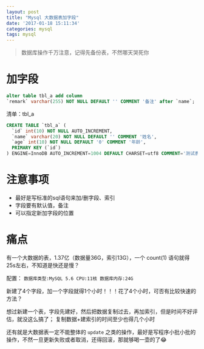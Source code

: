 ```yaml
---
layout: post
title: "Mysql 大数据表加字段"
date: '2017-01-18 15:11:34'
categories: mysql
tags: mysql
---
```


> 数据库操作千万注意，记得先备份表，不然哪天哭死你

# 加字段
```sql
alter table tbl_a add column 
`remark` varchar(255) NOT NULL DEFAULT '' COMMENT '备注' after `name`;
```
清单：tbl_a
```sql
CREATE TABLE `tbl_a` (
  `id` int(10) NOT NULL AUTO_INCREMENT,
  `name` varchar(20) NOT NULL DEFAULT '' COMMENT '姓名',
  `age` int(10) NOT NULL DEFAULT '0' COMMENT '年龄',
  PRIMARY KEY (`id`)
) ENGINE=InnoDB AUTO_INCREMENT=1004 DEFAULT CHARSET=utf8 COMMENT='测试表';
```

# 注意事项
- 最好是写标准的sql语句来加/删字段、索引
- 字段要有默认值，备注
- 可以指定新加字段的位置

# 痛点
有一个大数据的表，1.37亿（数据量36G，索引13G），一个 count(1) 语句就得25s左右，不知道是快还是慢？

配置：
```数据库类型:MySQL 5.6 CPU:11核 数据库内存:24G```

新建了4个字段，加一个字段就得1个小时！！！花了4个小时，可否有比较快速的方法？

想过新建一个表，字段先建好，然后把数据复制过去，再加索引，但是时间不好评估，就没这么搞了；
复制数据+建索引的时间至少也得几个小时

还有就是大数据表一定不能整体的 ```update``` 之类的操作，最好是写程序小批小批的操作，不然一旦更新失败或者取消，还得回滚，那就够喝一壶的了😂



